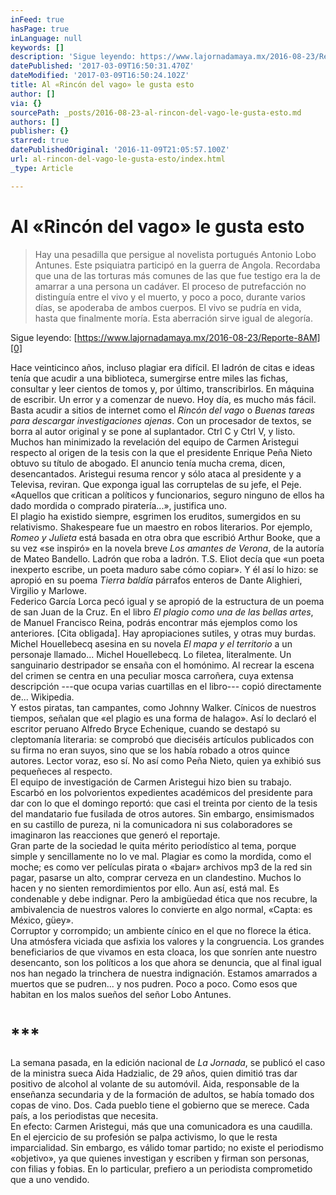 ```yaml
---
inFeed: true
hasPage: true
inLanguage: null
keywords: []
description: 'Sigue leyendo: https://www.lajornadamaya.mx/2016-08-23/Reporte-8AM'
datePublished: '2017-03-09T16:50:31.470Z'
dateModified: '2017-03-09T16:50:24.102Z'
title: Al «Rincón del vago» le gusta esto
author: []
via: {}
sourcePath: _posts/2016-08-23-al-rincon-del-vago-le-gusta-esto.md
authors: []
publisher: {}
starred: true
datePublishedOriginal: '2016-11-09T21:05:57.100Z'
url: al-rincon-del-vago-le-gusta-esto/index.html
_type: Article

---
```

# Al «Rincón del vago» le gusta esto

> Hay una pesadilla que persigue al novelista portugués Antonio Lobo Antunes. Este psiquiatra participó en la guerra de Angola. Recordaba que una de las torturas más comunes de las que fue testigo era la de amarrar a una persona un cadáver. El proceso de putrefacción no distinguía entre el vivo y el muerto, y poco a poco, durante varios días, se apoderaba de ambos cuerpos. El vivo se pudría en vida, hasta que finalmente moría. Esta aberración sirve igual de alegoría.

Sigue leyendo: [https://www.lajornadamaya.mx/2016-08-23/Reporte-8AM][0]

Hace veinticinco años, incluso plagiar era difícil. El ladrón de citas e ideas tenía que acudir a una biblioteca, sumergirse entre miles las fichas, consultar y leer cientos de tomos y, por último, transcribirlos. En máquina de escribir. Un error y a comenzar de nuevo. Hoy día, es mucho más fácil. Basta acudir a sitios de internet como el _Rincón del vago_ o _Buenas tareas para descargar investigaciones ajenas_. Con un procesador de textos, se borra al autor original y se pone al suplantador. Ctrl C y Ctrl V, y listo.  
Muchos han minimizado la revelación del equipo de Carmen Aristegui respecto al origen de la tesis con la que el presidente Enrique Peña Nieto obtuvo su título de abogado. El anuncio tenía mucha crema, dicen, desencantados. Aristegui resuma rencor y sólo ataca al presidente y a Televisa, reviran. Que exponga igual las corruptelas de su jefe, el Peje. «Aquellos que critican a políticos y funcionarios, seguro ninguno de ellos ha dado mordida o comprado piratería...», justifica uno.  
El plagio ha existido siempre, esgrimen los eruditos, sumergidos en su relativismo. Shakespeare fue un maestro en robos literarios. Por ejemplo, _Romeo y Julieta_ está basada en otra obra que escribió Arthur Booke, que a su vez «se inspiró» en la novela breve _Los amantes de Verona_, de la autoría de Mateo Bandello. Ladrón que roba a ladrón. T.S. Eliot decía que «un poeta inexperto escribe, un poeta maduro sabe cómo copiar». Y él así lo hizo: se apropió en su poema _Tierra baldía_ párrafos enteros de Dante Alighieri, Virgilio y Marlowe.  
Federico García Lorca pecó igual y se apropió de la estructura de un poema de san Juan de la Cruz. En el libro _El plagio como una de las bellas artes_, de Manuel Francisco Reina, podrás encontrar más ejemplos como los anteriores. \[Cita obligada\]. Hay apropiaciones sutiles, y otras muy burdas. Michel Houellebecq asesina en su novela _El mapa y el territorio_ a un personaje llamado... Michel Houellebecq. Lo filetea, literalmente. Un sanguinario destripador se ensaña con el homónimo. Al recrear la escena del crimen se centra en una peculiar mosca carroñera, cuya extensa descripción ---que ocupa varias cuartillas en el libro--- copió directamente de... Wikipedia.  
Y estos piratas, tan campantes, como Johnny Walker. Cínicos de nuestros tiempos, señalan que «el plagio es una forma de halago». Así lo declaró el escritor peruano Alfredo Bryce Echenique, cuando se destapó su cleptomanía literaria: se comprobó que dieciséis artículos publicados con su firma no eran suyos, sino que se los había robado a otros quince autores. Lector voraz, eso sí. No así como Peña Nieto, quien ya exhibió sus pequeñeces al respecto.  
El equipo de investigación de Carmen Aristegui hizo bien su trabajo. Escarbó en los polvorientos expedientes académicos del presidente para dar con lo que el domingo reportó: que casi el treinta por ciento de la tesis del mandatario fue fusilada de otros autores. Sin embargo, ensimismados en su castillo de pureza, ni la comunicadora ni sus colaboradores se imaginaron las reacciones que generó el reportaje.  
Gran parte de la sociedad le quita mérito periodístico al tema, porque simple y sencillamente no lo ve mal. Plagiar es como la mordida, como el moche; es como ver películas pirata o «bajar» archivos mp3 de la red sin pagar, pasarse un alto, comprar cerveza en un clandestino. Muchos lo hacen y no sienten remordimientos por ello. Aun así, está mal. Es condenable y debe indignar. Pero la ambigüedad ética que nos recubre, la ambivalencia de nuestros valores lo convierte en algo normal, «Capta: es México, güey».  
Corruptor y corrompido; un ambiente cínico en el que no florece la ética. Una atmósfera viciada que asfixia los valores y la congruencia. Los grandes beneficiarios de que vivamos en esta cloaca, los que sonríen ante nuestro desencanto, son los políticos a los que ahora se denuncia, que al final igual nos han negado la trinchera de nuestra indignación. Estamos amarrados a muertos que se pudren... y nos pudren. Poco a poco. Como esos que habitan en los malos sueños del señor Lobo Antunes. 

# \*\*\*

La semana pasada, en la edición nacional de _La Jornada_, se publicó el caso de la ministra sueca Aida Hadzialic, de 29 años, quien dimitió tras dar positivo de alcohol al volante de su automóvil. Aida, responsable de la enseñanza secundaria y de la formación de adultos, se había tomado dos copas de vino. Dos. Cada pueblo tiene el gobierno que se merece. Cada país, a los periodistas que necesita.  
En efecto: Carmen Aristegui, más que una comunicadora es una caudilla. En el ejercicio de su profesión se palpa activismo, lo que le resta imparcialidad. Sin embargo, es válido tomar partido; no existe el periodismo «objetivo», ya que quienes investigan y escriben y firman son personas, con filias y fobias. En lo particular, prefiero a un periodista comprometido que a uno vendido.

[0]: https://www.lajornadamaya.mx/2016-08-23/Reporte-8AM